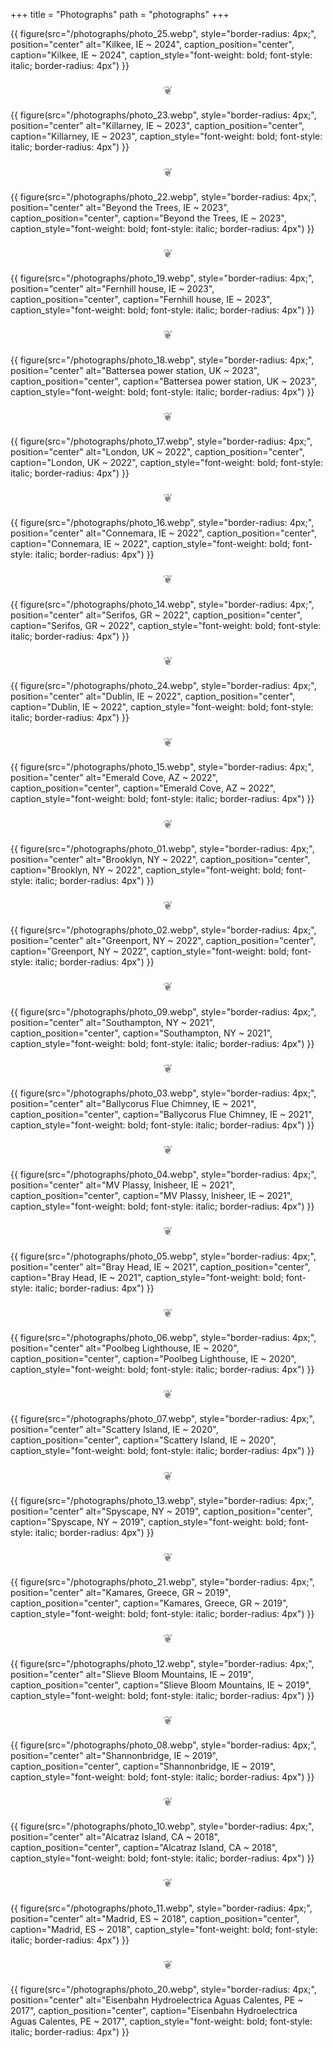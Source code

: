 +++
title = "Photographs"
path = "photographs"
+++

{{ figure(src="/photographs/photo_25.webp",
          style="border-radius: 4px;",
          position="center"
          alt="Kilkee, IE ~ 2024",
          caption_position="center",
          caption="Kilkee, IE ~ 2024",
          caption_style="font-weight: bold; font-style: italic; border-radius: 4px") }}

<p style="text-align:center; font-size: 1.2rem; opacity: 0.5;"> ❦ </p>

{{ figure(src="/photographs/photo_23.webp",
          style="border-radius: 4px;",
          position="center"
          alt="Killarney, IE ~ 2023",
          caption_position="center",
          caption="Killarney, IE ~ 2023",
          caption_style="font-weight: bold; font-style: italic; border-radius: 4px") }}

<p style="text-align:center; font-size: 1.2rem; opacity: 0.5;"> ❦ </p>

{{ figure(src="/photographs/photo_22.webp",
          style="border-radius: 4px;",
          position="center"
          alt="Beyond the Trees, IE ~ 2023",
          caption_position="center",
          caption="Beyond the Trees, IE ~ 2023",
          caption_style="font-weight: bold; font-style: italic; border-radius: 4px") }}

<p style="text-align:center; font-size: 1.2rem; opacity: 0.5;"> ❦ </p>

{{ figure(src="/photographs/photo_19.webp",
          style="border-radius: 4px;",
          position="center"
          alt="Fernhill house, IE ~ 2023",
          caption_position="center",
          caption="Fernhill house, IE ~ 2023",
          caption_style="font-weight: bold; font-style: italic; border-radius: 4px") }}

<p style="text-align:center; font-size: 1.2rem; opacity: 0.5;"> ❦ </p>

{{ figure(src="/photographs/photo_18.webp",
          style="border-radius: 4px;",
          position="center"
          alt="Battersea power station, UK ~ 2023",
          caption_position="center",
          caption="Battersea power station, UK ~ 2023",
          caption_style="font-weight: bold; font-style: italic; border-radius: 4px") }}

<p style="text-align:center; font-size: 1.2rem; opacity: 0.5;"> ❦ </p>

{{ figure(src="/photographs/photo_17.webp",
          style="border-radius: 4px;",
          position="center"
          alt="London, UK ~ 2022",
          caption_position="center",
          caption="London, UK ~ 2022",
          caption_style="font-weight: bold; font-style: italic; border-radius: 4px") }}

<p style="text-align:center; font-size: 1.2rem; opacity: 0.5;"> ❦ </p>

{{ figure(src="/photographs/photo_16.webp",
          style="border-radius: 4px;",
          position="center"
          alt="Connemara, IE ~ 2022",
          caption_position="center",
          caption="Connemara, IE ~ 2022",
          caption_style="font-weight: bold; font-style: italic; border-radius: 4px") }}

<p style="text-align:center; font-size: 1.2rem; opacity: 0.5;"> ❦ </p>

{{ figure(src="/photographs/photo_14.webp",
          style="border-radius: 4px;",
          position="center"
          alt="Serifos, GR ~ 2022",
          caption_position="center",
          caption="Serifos, GR ~ 2022",
          caption_style="font-weight: bold; font-style: italic; border-radius: 4px") }}

<p style="text-align:center; font-size: 1.2rem; opacity: 0.5;"> ❦ </p>

{{ figure(src="/photographs/photo_24.webp",
          style="border-radius: 4px;",
          position="center"
          alt="Dublin, IE ~ 2022",
          caption_position="center",
          caption="Dublin, IE ~ 2022",
          caption_style="font-weight: bold; font-style: italic; border-radius: 4px") }}

<p style="text-align:center; font-size: 1.2rem; opacity: 0.5;"> ❦ </p>

{{ figure(src="/photographs/photo_15.webp",
          style="border-radius: 4px;",
          position="center"
          alt="Emerald Cove, AZ ~ 2022",
          caption_position="center",
          caption="Emerald Cove, AZ ~ 2022",
          caption_style="font-weight: bold; font-style: italic; border-radius: 4px") }}

<p style="text-align:center; font-size: 1.2rem; opacity: 0.5;"> ❦ </p>

{{ figure(src="/photographs/photo_01.webp",
          style="border-radius: 4px;",
          position="center"
          alt="Brooklyn, NY ~ 2022",
          caption_position="center",
          caption="Brooklyn, NY ~ 2022",
          caption_style="font-weight: bold; font-style: italic; border-radius: 4px") }}

<p style="text-align:center; font-size: 1.2rem; opacity: 0.5;"> ❦ </p>

{{ figure(src="/photographs/photo_02.webp",
          style="border-radius: 4px;",
          position="center"
          alt="Greenport, NY ~ 2022",
          caption_position="center",
          caption="Greenport, NY ~ 2022",
          caption_style="font-weight: bold; font-style: italic; border-radius: 4px") }}

<p style="text-align:center; font-size: 1.2rem; opacity: 0.5;"> ❦ </p>

{{ figure(src="/photographs/photo_09.webp",
          style="border-radius: 4px;",
          position="center"
          alt="Southampton, NY ~ 2021",
          caption_position="center",
          caption="Southampton, NY ~ 2021",
          caption_style="font-weight: bold; font-style: italic; border-radius: 4px") }}

<p style="text-align:center; font-size: 1.2rem; opacity: 0.5;"> ❦ </p>

{{ figure(src="/photographs/photo_03.webp",
          style="border-radius: 4px;",
          position="center"
          alt="Ballycorus Flue Chimney, IE ~ 2021",
          caption_position="center",
          caption="Ballycorus Flue Chimney, IE ~ 2021",
          caption_style="font-weight: bold; font-style: italic; border-radius: 4px") }}

<p style="text-align:center; font-size: 1.2rem; opacity: 0.5;"> ❦ </p>

{{ figure(src="/photographs/photo_04.webp",
          style="border-radius: 4px;",
          position="center"
          alt="MV Plassy, Inisheer, IE ~ 2021",
          caption_position="center",
          caption="MV Plassy, Inisheer, IE ~ 2021",
          caption_style="font-weight: bold; font-style: italic; border-radius: 4px") }}

<p style="text-align:center; font-size: 1.2rem; opacity: 0.5;"> ❦ </p>

{{ figure(src="/photographs/photo_05.webp",
          style="border-radius: 4px;",
          position="center"
          alt="Bray Head, IE ~ 2021",
          caption_position="center",
          caption="Bray Head, IE ~ 2021",
          caption_style="font-weight: bold; font-style: italic; border-radius: 4px") }}

<p style="text-align:center; font-size: 1.2rem; opacity: 0.5;"> ❦ </p>

{{ figure(src="/photographs/photo_06.webp",
          style="border-radius: 4px;",
          position="center"
          alt="Poolbeg Lighthouse, IE ~ 2020",
          caption_position="center",
          caption="Poolbeg Lighthouse, IE ~ 2020",
          caption_style="font-weight: bold; font-style: italic; border-radius: 4px") }}

<p style="text-align:center; font-size: 1.2rem; opacity: 0.5;"> ❦ </p>

{{ figure(src="/photographs/photo_07.webp",
          style="border-radius: 4px;",
          position="center"
          alt="Scattery Island, IE ~ 2020",
          caption_position="center",
          caption="Scattery Island, IE ~ 2020",
          caption_style="font-weight: bold; font-style: italic; border-radius: 4px") }}

<p style="text-align:center; font-size: 1.2rem; opacity: 0.5;"> ❦ </p>

{{ figure(src="/photographs/photo_13.webp",
          style="border-radius: 4px;",
          position="center"
          alt="Spyscape, NY ~ 2019",
          caption_position="center",
          caption="Spyscape, NY ~ 2019",
          caption_style="font-weight: bold; font-style: italic; border-radius: 4px") }}

<p style="text-align:center; font-size: 1.2rem; opacity: 0.5;"> ❦ </p>

{{ figure(src="/photographs/photo_21.webp",
          style="border-radius: 4px;",
          position="center"
          alt="Kamares, Greece, GR ~ 2019",
          caption_position="center",
          caption="Kamares, Greece, GR ~ 2019",
          caption_style="font-weight: bold; font-style: italic; border-radius: 4px") }}

<p style="text-align:center; font-size: 1.2rem; opacity: 0.5;"> ❦ </p>

{{ figure(src="/photographs/photo_12.webp",
          style="border-radius: 4px;",
          position="center"
          alt="Slieve Bloom Mountains, IE ~ 2019",
          caption_position="center",
          caption="Slieve Bloom Mountains, IE ~ 2019",
          caption_style="font-weight: bold; font-style: italic; border-radius: 4px") }}

<p style="text-align:center; font-size: 1.2rem; opacity: 0.5;"> ❦ </p>

{{ figure(src="/photographs/photo_08.webp",
          style="border-radius: 4px;",
          position="center"
          alt="Shannonbridge, IE ~ 2019",
          caption_position="center",
          caption="Shannonbridge, IE ~ 2019",
          caption_style="font-weight: bold; font-style: italic; border-radius: 4px") }}

<p style="text-align:center; font-size: 1.2rem; opacity: 0.5;"> ❦ </p>

{{ figure(src="/photographs/photo_10.webp",
          style="border-radius: 4px;",
          position="center"
          alt="Alcatraz Island, CA ~ 2018",
          caption_position="center",
          caption="Alcatraz Island, CA ~ 2018",
          caption_style="font-weight: bold; font-style: italic; border-radius: 4px") }}

<p style="text-align:center; font-size: 1.2rem; opacity: 0.5;"> ❦ </p>

{{ figure(src="/photographs/photo_11.webp",
          style="border-radius: 4px;",
          position="center"
          alt="Madrid, ES ~ 2018",
          caption_position="center",
          caption="Madrid, ES ~ 2018",
          caption_style="font-weight: bold; font-style: italic; border-radius: 4px") }}

<p style="text-align:center; font-size: 1.2rem; opacity: 0.5;"> ❦ </p>

{{ figure(src="/photographs/photo_20.webp",
          style="border-radius: 4px;",
          position="center"
          alt="Eisenbahn Hydroelectrica Aguas Calentes, PE ~ 2017",
          caption_position="center",
          caption="Eisenbahn Hydroelectrica Aguas Calentes, PE ~ 2017",
          caption_style="font-weight: bold; font-style: italic; border-radius: 4px") }}
